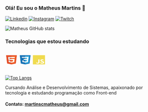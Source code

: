 ### Olá! Eu sou o Matheus Martins 👋

[![Linkedin](https://img.shields.io/badge/LinkedIn-0077B5?style=for-the-badge&logo=linkedin&logoColor=white)](https://www.linkedin.com/in/matheus-martins-9014a4211/)
[![Instagram](https://img.shields.io/badge/Instagram-E4405F?style=for-the-badge&logo=instagram&logoColor=white)](https://www.instagram.com/mathsgtr)
[![Twitch](https://img.shields.io/badge/Twitch-9146FF?style=for-the-badge&logo=twitch&logoColor=white)](https://www.twitch.tv/matheusbmartins)


![Matheus GitHub stats](https://github-readme-stats.vercel.app/api?username=martinsmath&show_icons=true&theme=tokyonight)

### Tecnologias que estou estudando

<div style="display: inline_block"><br/>
  <img alt="html5" height="30" width="40" aligne="center" src="https://raw.githubusercontent.com/devicons/devicon/master/icons/html5/html5-original.svg" />
  <img alt="css" height="30" width="40" aligne="center" src="https://raw.githubusercontent.com/devicons/devicon/master/icons/css3/css3-original.svg" />
  <img alt="html5" height="30" width="40" aligne="center" src="https://raw.githubusercontent.com/devicons/devicon/master/icons/javascript/javascript-plain.svg" />

</div>

<div style="display: inline_block"><br/>

  [![Top Langs](https://github-readme-stats.vercel.app/api/top-langs/?username=martinsmath&layout=compact)](https://github.com/martinsmath/github-readme-stats)

</div>

Cursando Análise e Desenvolvimento de Sistemas, apaixonado por tecnologia e estudando programação como Front-end

#### Contato: martinscmatheus@gmail.com
